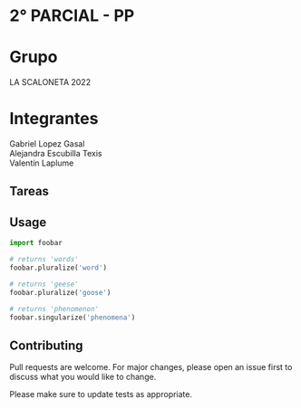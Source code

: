 # 2° PARCIAL - PP

# Grupo
LA SCALONETA 2022<br>

# Integrantes
Gabriel Lopez Gasal <br>
Alejandra Escubilla Texis <br>
Valentín Laplume <br>

## Tareas

## Usage

```python
import foobar

# returns 'words'
foobar.pluralize('word')

# returns 'geese'
foobar.pluralize('goose')

# returns 'phenomenon'
foobar.singularize('phenomena')
```

## Contributing
Pull requests are welcome. For major changes, please open an issue first to discuss what you would like to change.

Please make sure to update tests as appropriate.

